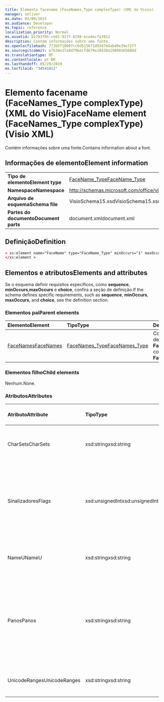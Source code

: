 ```yaml
---
title: Elemento facename (FaceNames_Type complexType) (XML do Visio)
manager: soliver
ms.date: 03/09/2015
ms.audience: Developer
ms.topic: reference
localization_priority: Normal
ms.assetid: b1783f05-ced1-917f-8298-eca4ecfa3912
description: Contém informações sobre uma fonte.
ms.openlocfilehash: 773b5f10607cc6d515671d93d7d4abd9e39e72ff
ms.sourcegitcommit: e7b38e37a9d79becfd679e10420a19890165606d
ms.translationtype: MT
ms.contentlocale: pt-BR
ms.lasthandoff: 05/29/2019
ms.locfileid: "34541012"
---
```

# <a name="facename-element-facenamestype-complextype-visio-xml"></a><span data-ttu-id="a5cf9-103">Elemento facename (FaceNames_Type complexType) (XML do Visio)</span><span class="sxs-lookup"><span data-stu-id="a5cf9-103">FaceName element (FaceNames_Type complexType) (Visio XML)</span></span>

<span data-ttu-id="a5cf9-104">Contém informações sobre uma fonte.</span><span class="sxs-lookup"><span data-stu-id="a5cf9-104">Contains information about a font.</span></span>
  
## <a name="element-information"></a><span data-ttu-id="a5cf9-105">Informações de elemento</span><span class="sxs-lookup"><span data-stu-id="a5cf9-105">Element information</span></span>

|||
|:-----|:-----|
|<span data-ttu-id="a5cf9-106">**Tipo de elemento**</span><span class="sxs-lookup"><span data-stu-id="a5cf9-106">**Element type**</span></span> <br/> |[<span data-ttu-id="a5cf9-107">FaceName_Type</span><span class="sxs-lookup"><span data-stu-id="a5cf9-107">FaceName_Type</span></span>](facename_type-complextypevisio-xml.md) <br/> |
|<span data-ttu-id="a5cf9-108">**Namespace**</span><span class="sxs-lookup"><span data-stu-id="a5cf9-108">**Namespace**</span></span> <br/> |http://schemas.microsoft.com/office/visio/2012/main  <br/> |
|<span data-ttu-id="a5cf9-109">**Arquivo de esquema**</span><span class="sxs-lookup"><span data-stu-id="a5cf9-109">**Schema file**</span></span> <br/> |<span data-ttu-id="a5cf9-110">VisioSchema15.xsd</span><span class="sxs-lookup"><span data-stu-id="a5cf9-110">VisioSchema15.xsd</span></span>  <br/> |
|<span data-ttu-id="a5cf9-111">**Partes do documento**</span><span class="sxs-lookup"><span data-stu-id="a5cf9-111">**Document parts**</span></span> <br/> |<span data-ttu-id="a5cf9-112">document.xml</span><span class="sxs-lookup"><span data-stu-id="a5cf9-112">document.xml</span></span>  <br/> |
   
## <a name="definition"></a><span data-ttu-id="a5cf9-113">Definição</span><span class="sxs-lookup"><span data-stu-id="a5cf9-113">Definition</span></span>

```XML
< xs:element name="FaceName" type="FaceName_Type" minOccurs="1" maxOccurs="unbounded" >
</xs:element > 
```

## <a name="elements-and-attributes"></a><span data-ttu-id="a5cf9-114">Elementos e atributos</span><span class="sxs-lookup"><span data-stu-id="a5cf9-114">Elements and attributes</span></span>

<span data-ttu-id="a5cf9-115">Se o esquema definir requisitos específicos, como **sequence**, **minOccurs**,**maxOccurs** e **choice**, confira a seção de definição.</span><span class="sxs-lookup"><span data-stu-id="a5cf9-115">If the schema defines specific requirements, such as **sequence**, **minOccurs**, **maxOccurs**, and **choice**, see the definition section.</span></span> 
  
### <a name="parent-elements"></a><span data-ttu-id="a5cf9-116">Elementos pai</span><span class="sxs-lookup"><span data-stu-id="a5cf9-116">Parent elements</span></span>

|<span data-ttu-id="a5cf9-117">**Elemento**</span><span class="sxs-lookup"><span data-stu-id="a5cf9-117">**Element**</span></span>|<span data-ttu-id="a5cf9-118">**Tipo**</span><span class="sxs-lookup"><span data-stu-id="a5cf9-118">**Type**</span></span>|<span data-ttu-id="a5cf9-119">**Descrição**</span><span class="sxs-lookup"><span data-stu-id="a5cf9-119">**Description**</span></span>|
|:-----|:-----|:-----|
|[<span data-ttu-id="a5cf9-120">FaceNames</span><span class="sxs-lookup"><span data-stu-id="a5cf9-120">FaceNames</span></span>](facenames-element-visiodocument_type-complextypevisio-xml.md) <br/> |[<span data-ttu-id="a5cf9-121">FaceNames_Type</span><span class="sxs-lookup"><span data-stu-id="a5cf9-121">FaceNames_Type</span></span>](facenames_type-complextypevisio-xml.md) <br/> |<span data-ttu-id="a5cf9-122">Contém uma coleção de elementos **FaceName**.</span><span class="sxs-lookup"><span data-stu-id="a5cf9-122">Contains a collection of **FaceName** elements.</span></span>  <br/> |
   
### <a name="child-elements"></a><span data-ttu-id="a5cf9-123">Elementos filho</span><span class="sxs-lookup"><span data-stu-id="a5cf9-123">Child elements</span></span>

<span data-ttu-id="a5cf9-124">Nenhum.</span><span class="sxs-lookup"><span data-stu-id="a5cf9-124">None.</span></span>
  
### <a name="attributes"></a><span data-ttu-id="a5cf9-125">Atributos</span><span class="sxs-lookup"><span data-stu-id="a5cf9-125">Attributes</span></span>

|<span data-ttu-id="a5cf9-126">**Atributo**</span><span class="sxs-lookup"><span data-stu-id="a5cf9-126">**Attribute**</span></span>|<span data-ttu-id="a5cf9-127">**Tipo**</span><span class="sxs-lookup"><span data-stu-id="a5cf9-127">**Type**</span></span>|<span data-ttu-id="a5cf9-128">**Obrigatório**</span><span class="sxs-lookup"><span data-stu-id="a5cf9-128">**Required**</span></span>|<span data-ttu-id="a5cf9-129">**Descrição**</span><span class="sxs-lookup"><span data-stu-id="a5cf9-129">**Description**</span></span>|<span data-ttu-id="a5cf9-130">**Valores possíveis**</span><span class="sxs-lookup"><span data-stu-id="a5cf9-130">**Possible values**</span></span>|
|:-----|:-----|:-----|:-----|:-----|
|<span data-ttu-id="a5cf9-131">CharSets</span><span class="sxs-lookup"><span data-stu-id="a5cf9-131">CharSets</span></span>  <br/> |<span data-ttu-id="a5cf9-132">xsd:string</span><span class="sxs-lookup"><span data-stu-id="a5cf9-132">xsd:string</span></span>  <br/> |<span data-ttu-id="a5cf9-133">opcional</span><span class="sxs-lookup"><span data-stu-id="a5cf9-133">optional</span></span>  <br/> |<span data-ttu-id="a5cf9-134">Os conjuntos de caracteres compatíveis com a fonte.</span><span class="sxs-lookup"><span data-stu-id="a5cf9-134">The supported character sets of the font.</span></span>  <br/> |<span data-ttu-id="a5cf9-135">Valores do tipo xsd:string.</span><span class="sxs-lookup"><span data-stu-id="a5cf9-135">Values of the xsd:string type.</span></span>  <br/> |
|<span data-ttu-id="a5cf9-136">Sinalizadores</span><span class="sxs-lookup"><span data-stu-id="a5cf9-136">Flags</span></span>  <br/> |<span data-ttu-id="a5cf9-137">xsd:unsignedInt</span><span class="sxs-lookup"><span data-stu-id="a5cf9-137">xsd:unsignedInt</span></span>  <br/> |<span data-ttu-id="a5cf9-138">opcional</span><span class="sxs-lookup"><span data-stu-id="a5cf9-138">optional</span></span>  <br/> |<span data-ttu-id="a5cf9-139">Sinalizadores que indicam o seguinte: fonte ausente, fonte padrão, fonte asiática, fonte complexa, fonte vertical e tipo de fonte.</span><span class="sxs-lookup"><span data-stu-id="a5cf9-139">Flags that indicate the following: missing font, default font, asian font, complex font, vertical font, and font type.</span></span>  <br/> |<span data-ttu-id="a5cf9-140">Valores do tipo xsd:unsignedInt.</span><span class="sxs-lookup"><span data-stu-id="a5cf9-140">Values of the xsd:unsignedInt type.</span></span>  <br/> |
|<span data-ttu-id="a5cf9-141">NameU</span><span class="sxs-lookup"><span data-stu-id="a5cf9-141">NameU</span></span>  <br/> |<span data-ttu-id="a5cf9-142">xsd:string</span><span class="sxs-lookup"><span data-stu-id="a5cf9-142">xsd:string</span></span>  <br/> |<span data-ttu-id="a5cf9-143">obrigatório</span><span class="sxs-lookup"><span data-stu-id="a5cf9-143">required</span></span>  <br/> |<span data-ttu-id="a5cf9-144">O nome da fonte como uma cadeia de caracteres UTF-16 Unicode.</span><span class="sxs-lookup"><span data-stu-id="a5cf9-144">The name of the font as a UTF-16 Unicode string.</span></span>  <br/> ||
|<span data-ttu-id="a5cf9-145">Panos</span><span class="sxs-lookup"><span data-stu-id="a5cf9-145">Panos</span></span>  <br/> |<span data-ttu-id="a5cf9-146">xsd:string</span><span class="sxs-lookup"><span data-stu-id="a5cf9-146">xsd:string</span></span>  <br/> |<span data-ttu-id="a5cf9-147">opcional</span><span class="sxs-lookup"><span data-stu-id="a5cf9-147">optional</span></span>  <br/> |<span data-ttu-id="a5cf9-148">A assinatura panose da fonte.</span><span class="sxs-lookup"><span data-stu-id="a5cf9-148">The panose signature for the font.</span></span> <span data-ttu-id="a5cf9-149">Panose é um sistema de classificação de tipos de fonte que as categoriza com base nas características visuais.</span><span class="sxs-lookup"><span data-stu-id="a5cf9-149">Panose is a classification system for typefaces that categorizes them based upon their visual characteristics.</span></span>  <br/> |<span data-ttu-id="a5cf9-150">Valores do tipo xsd:string.</span><span class="sxs-lookup"><span data-stu-id="a5cf9-150">Values of the xsd:string type.</span></span>  <br/> |
|<span data-ttu-id="a5cf9-151">UnicodeRanges</span><span class="sxs-lookup"><span data-stu-id="a5cf9-151">UnicodeRanges</span></span>  <br/> |<span data-ttu-id="a5cf9-152">xsd:string</span><span class="sxs-lookup"><span data-stu-id="a5cf9-152">xsd:string</span></span>  <br/> |<span data-ttu-id="a5cf9-153">opcional</span><span class="sxs-lookup"><span data-stu-id="a5cf9-153">optional</span></span>  <br/> |<span data-ttu-id="a5cf9-154">Os intervalos Unicode compatíveis com a fonte.</span><span class="sxs-lookup"><span data-stu-id="a5cf9-154">The supported Unicode ranges of the font.</span></span>  <br/> |<span data-ttu-id="a5cf9-155">Valores do tipo xsd:string.</span><span class="sxs-lookup"><span data-stu-id="a5cf9-155">Values of the xsd:string type.</span></span>  <br/> |
   

